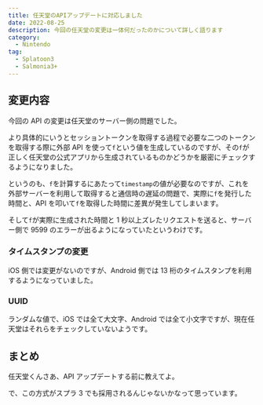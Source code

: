```yaml
---
title: 任天堂のAPIアップデートに対応しました
date: 2022-08-25
description: 今回の任天堂の変更は一体何だったのかについて詳しく語ります
category:
  - Nintendo
tag:
  - Splatoon3
  - Salmonia3+
---
```


## 変更内容

今回の API の変更は任天堂のサーバー側の問題でした。

より具体的にいうとセッショントークンを取得する過程で必要な二つのトークンを取得する際に外部 API を使って`f`という値を生成しているのですが、その`f`が正しく任天堂の公式アプリから生成されているものかどうかを厳密にチェックするようになりました。

というのも、`f`を計算するにあたって`timestamp`の値が必要なのですが、これを外部サーバーを利用して取得すると通信時の遅延の問題で、実際に`f`を発行した時間と、API を叩いて`f`を取得した時間に差異が発生してしまいます。

そして`f`が実際に生成された時間と 1 秒以上ズレたリクエストを送ると、サーバー側で 9599 のエラーが出るようになっていたというわけです。

### タイムスタンプの変更

iOS 側では変更がないのですが、Android 側では 13 桁のタイムスタンプを利用するようになっていました。

### UUID

ランダムな値で、iOS では全て大文字、Android では全て小文字ですが、現在任天堂はそれらをチェックしていないようです。

## まとめ

任天堂くんさあ、API アップデートする前に教えてよ。

で、この方式がスプラ 3 でも採用されるんじゃないかなって思っています。
